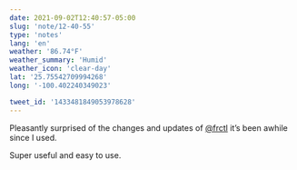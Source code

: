 ```yaml
---
date: 2021-09-02T12:40:57-05:00
slug: 'note/12-40-55'
type: 'notes'
lang: 'en'
weather: '86.74°F'
weather_summary: 'Humid'
weather_icon: 'clear-day'
lat: '25.75542709994268'
long: '-100.402240349023'

tweet_id: '1433481849053978628'
---
```

Pleasantly surprised of the changes and updates of [@frctl](https://twitter.com/@frctl) it’s been awhile since I used. 

Super useful and easy to use.